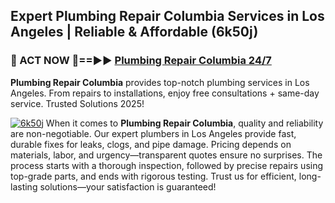 ## Expert Plumbing Repair Columbia Services in Los Angeles | Reliable & Affordable (6k50j)  

<h3>🚿 ACT NOW 🌟==►► <a href="https://tinyurl.com/2ne6vx2x" rel="nofollow">Plumbing Repair Columbia 24/7</a></h3>

**Plumbing Repair Columbia** provides top-notch plumbing services in Los Angeles. From repairs to installations, enjoy free consultations + same-day service. Trusted Solutions 2025!

[![6k50j](https://i.imgur.com/4PFF4AK.jpeg)](https://tinyurl.com/2ne6vx2x)
When it comes to **Plumbing Repair Columbia**, quality and reliability are non-negotiable. Our expert plumbers in Los Angeles provide fast, durable fixes for leaks, clogs, and pipe damage. Pricing depends on materials, labor, and urgency—transparent quotes ensure no surprises. The process starts with a thorough inspection, followed by precise repairs using top-grade parts, and ends with rigorous testing. Trust us for efficient, long-lasting solutions—your satisfaction is guaranteed!